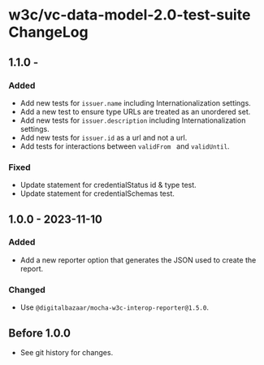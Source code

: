 # w3c/vc-data-model-2.0-test-suite ChangeLog

## 1.1.0 -

### Added
- Add new tests for `issuer.name` including Internationalization settings.
- Add a new test to ensure type URLs are treated as an unordered set.
- Add new tests for `issuer.description` including Internationalization settings.
- Add new tests for `issuer.id` as a url and not a url.
- Add tests for interactions between `validFrom ` and `validUntil`.

### Fixed
- Update statement for credentialStatus id & type test.
- Update statement for credentialSchemas test.

## 1.0.0 - 2023-11-10

### Added
- Add a new reporter option that generates the JSON used to create the report.

### Changed
- Use `@digitalbazaar/mocha-w3c-interop-reporter@1.5.0`.

## Before 1.0.0

- See git history for changes.
